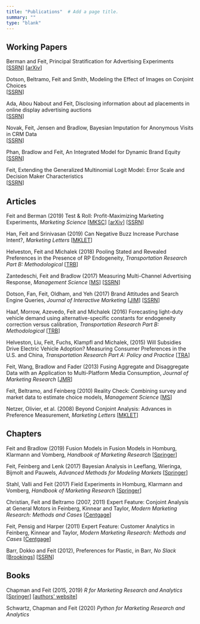 ```yaml
---
title: "Publications"  # Add a page title.
summary: ""
type: "blank"  
---
```


## Working Papers
Berman and Feit, Principal Stratification for Advertising Experiments  
[[SSRN](https://papers.ssrn.com/sol3/papers.cfm?abstract_id=3140631)] [[arXiv](https://arxiv.org/abs/1911.08438)]   

Dotson, Beltramo, Feit and Smith, Modeling the Effect of Images on Conjoint Choices  
[[SSRN](https://papers.ssrn.com/sol3/papers.cfm?abstract_id=2282570)]   

Ada, Abou Nabout and Feit, Disclosing information about ad placements in online display advertising auctions  
[[SSRN](https://papers.ssrn.com/sol3/papers.cfm?abstract_id=3432728)]  

Novak, Feit, Jensen and Bradlow, Bayesian Imputation for Anonymous Visits in CRM Data  
[[SSRN](https://papers.ssrn.com/sol3/papers.cfm?abstract_id=2700347)]

Phan, Bradlow and Feit, An Integrated Model for Dynamic Brand Equity  
[[SSRN](https://papers.ssrn.com/sol3/papers.cfm?abstract_id=2783557)]

Feit, Extending the Generalized Multinomial Logit Model: Error Scale and Decision Maker Characteristics  
[[SSRN](https://papers.ssrn.com/sol3/papers.cfm?abstract_id=1566068)]  

## Articles
Feit and Berman (2019) Test & Roll: Profit-Maximizing Marketing Experiments, *Marketing Science* [[MKSC](https://doi.org/abs/10.1287/mksc.2019.1194)] [[arXiv](https://arxiv.org/abs/1811.00457)] [[SSRN](https://papers.ssrn.com/sol3/papers.cfm?abstract_id=3274875)]

Han, Feit and Srinivasan (2019) Can Negative Buzz Increase Purchase Intent?, *Marketing Letters* [[MKLET](https://doi.org/10.1007/s11002-019-09501-y)]

Helveston, Feit and Michalek (2018) Pooling Stated and Revealed Preferences in the Presence of RP Endogeneity, *Transportation Research Part B: Methodological* [[TRB](https://doi.org/10.1016/j.trb.2018.01.010)]

Zantedeschi, Feit and Bradlow (2017) Measuring Multi-Channel Advertising Response, *Management Science* [[MS](https://doi.org/10.1287/mnsc.2016.2451)] [[SSRN](https://papers.ssrn.com/sol3/papers.cfm?abstract_id=2720615)]

Dotson, Fan, Feit,  Oldham, and Yeh (2017) Brand Attitudes and Search Engine Queries, *Journal of Interactive Marketing*   [[JIM](https://doi.org/10.1016/j.intmar.2016.10.002)] [[SSRN](https://papers.ssrn.com/sol3/papers.cfm?abstract_id=2886055)]

Haaf, Morrow, Azevedo, Feit and  Michalek (2016) Forecasting light-duty vehicle demand using alternative-specific constants for endogeneity correction versus calibration, *Transportation Research Part B: Methodological* [[TRB](https://doi.org/10.1016/j.trb.2015.11.012)]

Helveston, Liu, Feit, Fuchs, Klampfl and Michalek, (2015) Will Subsidies Drive Electric Vehicle Adoption? Measuring Consumer Preferences in the U.S. and China, *Transportation Research Part A: Policy and Practice* [[TRA](https://doi.org/10.1016/j.tra.2015.01.002)]

Feit, Wang, Bradlow and Fader (2013) Fusing Aggregate and Disaggregate Data with an Application to Multi-Platform Media Consumption, *Journal of Marketing Research* [[JMR](https://doi.org/10.1509/jmr.11.0431)]

Feit, Beltramo, and Feinberg (2010) Reality Check: Combining survey and market data to estimate choice models, *Management Science*  [[MS](https://doi.org/10.1287/mnsc.1090.1136)]

Netzer, Olivier, et al. (2008) Beyond Conjoint Analysis: Advances in Preference Measurement, *Marketing Letters* [[MKLET](https://doi.org/10.1007/s11002-008-9046-1)]

## Chapters
Feit and Bradlow (2019) Fusion Models in Fusion Models in Homburg, Klarmann and Vomberg, *Handbook of Marketing Research*  [[Springer](https://doi.org/10.1007/978-3-319-05542-8_9-1)]

Feit, Feinberg and Lenk (2017) Bayesian Analysis in Leeflang, Wieringa, Bijmolt and Pauwels, *Advanced Methods for Modeling Markets* [[Springer](https://doi.org/10.1007/978-3-319-53469-5)]

Stahl, Valli and Feit (2017) Field Experiments in Homburg, Klarmann and Vomberg, *Handbook of Marketing Research* [[Springer](https://doi.org/10.1007/978-3-319-05542-8_3-1)]

Christian, Feit and Beltramo (2007, 2011) Expert Feature: Conjoint Analysis at General Motors in Feinberg, Kinnear and Taylor, *Modern Marketing Research: Methods and Cases* [[Centgage](https://www.cengage.com/c/modern-marketing-research-concepts-methods-and-cases-2e-feinberg/9781133188964/)]

Feit, Pensig and Harper (2011) Expert Feature: Customer Analytics in Feinberg, Kinnear and Taylor, *Modern Marketing Research: Methods and Cases* [[Centgage](https://www.cengage.com/c/modern-marketing-research-concepts-methods-and-cases-2e-feinberg/9781133188964/)]

Barr, Dokko and Feit (2012), Preferences for Plastic, in Barr, *No Slack* [[Brookings]()] [[SSRN](https://papers.ssrn.com/sol3/papers.cfm?abstract_id=1810082)]


## Books
Chapman and Feit (2015, 2019) *R for Marketing Research and Analytics* [[Springer](https://doi.org/10.1007/978-3-319-14436-8)] [[authors' website](http://r-marketing.r-forge.r-project.org/)]

Schwartz, Chapman and Feit (2020) *Python for Marketing Research and Analytics*


